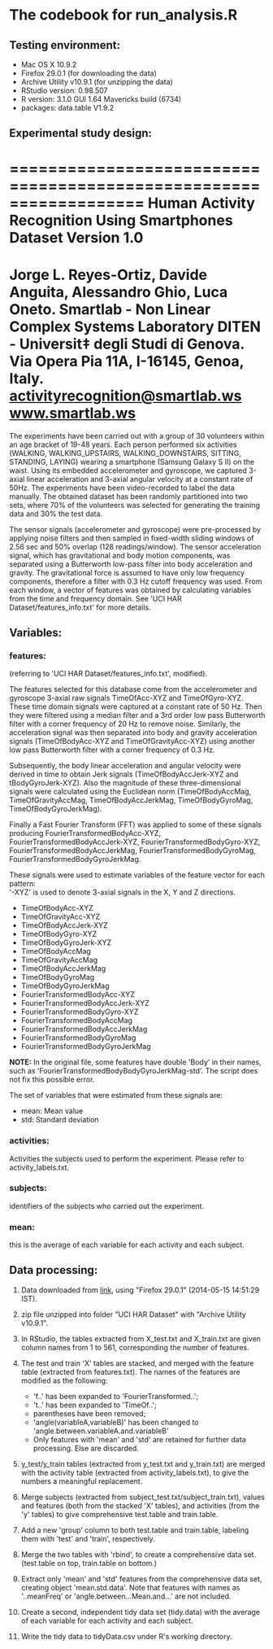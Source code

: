 # The codebook for run_analysis.R

## Testing environment:

* Mac OS X 10.9.2
* Firefox 29.0.1 (for downloading the data)
* Archive Utility v10.9.1 (for unzipping the data)
* RStudio version: 0.98.507
* R version: 3.1.0 GUI 1.64 Mavericks build (6734)
* packages: data.table V1.9.2

## Experimental study design:

==================================================================
Human Activity Recognition Using Smartphones Dataset
Version 1.0
==================================================================
Jorge L. Reyes-Ortiz, Davide Anguita, Alessandro Ghio, Luca Oneto.
Smartlab - Non Linear Complex Systems Laboratory
DITEN - Universit‡ degli Studi di Genova.
Via Opera Pia 11A, I-16145, Genoa, Italy.
activityrecognition@smartlab.ws
www.smartlab.ws
==================================================================

The experiments have been carried out with a group of 30 volunteers within an age bracket of 19-48 years. Each person performed six activities (WALKING, WALKING_UPSTAIRS, WALKING_DOWNSTAIRS, SITTING, STANDING, LAYING) wearing a smartphone (Samsung Galaxy S II) on the waist. Using its embedded accelerometer and gyroscope, we captured 3-axial linear acceleration and 3-axial angular velocity at a constant rate of 50Hz. The experiments have been video-recorded to label the data manually. The obtained dataset has been randomly partitioned into two sets, where 70% of the volunteers was selected for generating the training data and 30% the test data. 

The sensor signals (accelerometer and gyroscope) were pre-processed by applying noise filters and then sampled in fixed-width sliding windows of 2.56 sec and 50% overlap (128 readings/window). The sensor acceleration signal, which has gravitational and body motion components, was separated using a Butterworth low-pass filter into body acceleration and gravity. The gravitational force is assumed to have only low frequency components, therefore a filter with 0.3 Hz cutoff frequency was used. From each window, a vector of features was obtained by calculating variables from the time and frequency domain. See 'UCI HAR Dataset/features_info.txt' for more details.

## Variables:

### features: 

(referring to 'UCI HAR Dataset/features_info.txt', modified).

The features selected for this database come from the accelerometer and gyroscope 3-axial raw signals TimeOfAcc-XYZ and TimeOfGyro-XYZ. These time domain signals  were captured at a constant rate of 50 Hz. Then they were filtered using a median filter and a 3rd order low pass Butterworth filter with a corner frequency of 20 Hz to remove noise. Similarly, the acceleration signal was then separated into body and gravity acceleration signals (TimeOfBodyAcc-XYZ and TimeOfGravityAcc-XYZ) using another low pass Butterworth filter with a corner frequency of 0.3 Hz.

Subsequently, the body linear acceleration and angular velocity were derived in time to obtain Jerk signals (TimeOfBodyAccJerk-XYZ and tBodyGyroJerk-XYZ). Also the magnitude of these three-dimensional signals were calculated using the Euclidean norm (TimeOfBodyAccMag, TimeOfGravityAccMag, TimeOfBodyAccJerkMag, TimeOfBodyGyroMag, TimeOfBodyGyroJerkMag).

Finally a Fast Fourier Transform (FFT) was applied to some of these signals producing FourierTransformedBodyAcc-XYZ, FourierTransformedBodyAccJerk-XYZ, FourierTransformedBodyGyro-XYZ, FourierTransformedBodyAccJerkMag, FourierTransformedBodyGyroMag, FourierTransformedBodyGyroJerkMag.

These signals were used to estimate variables of the feature vector for each pattern:  
'-XYZ' is used to denote 3-axial signals in the X, Y and Z directions.

* TimeOfBodyAcc-XYZ
* TimeOfGravityAcc-XYZ
* TimeOfBodyAccJerk-XYZ
* TimeOfBodyGyro-XYZ
* TimeOfBodyGyroJerk-XYZ
* TimeOfBodyAccMag
* TimeOfGravityAccMag
* TimeOfBodyAccJerkMag
* TimeOfBodyGyroMag
* TimeOfBodyGyroJerkMag
* FourierTransformedBodyAcc-XYZ
* FourierTransformedBodyAccJerk-XYZ
* FourierTransformedBodyGyro-XYZ
* FourierTransformedBodyAccMag
* FourierTransformedBodyAccJerkMag
* FourierTransformedBodyGyroMag
* FourierTransformedBodyGyroJerkMag

**NOTE:** In the original file, some features have double 'Body' in their names, such as 'FourierTransformedBodyBodyGyroJerkMag-std'. The script does not fix this possible error.

The set of variables that were estimated from these signals are: 

* mean: Mean value
* std: Standard deviation

    
### activities: 

Activities the subjects used to perform the experiment. Please refer to activity_labels.txt.

### subjects: 

identifiers of the subjects who carried out the experiment.

### mean: 

this is the average of each variable for each activity and each subject.

## Data processing:

1. Data downloaded from [link](https://d396qusza40orc.cloudfront.net/getdata%2Fprojectfiles%2FUCI%20HAR%20Dataset.zip), using "Firefox 29.0.1" (2014-05-15 14:51:29 IST).

2. zip file unzipped into folder "UCI HAR Dataset" with "Archive Utility v10.9.1".

3. In RStudio, the tables extracted from X_test.txt and X_train.txt are given column names from 1 to 561, corresponding the number of features.

4. The test and train 'X' tables are stacked, and merged with the feature table (extracted from features.txt). The names of the features are modified as the following:
    * 'f..' has been expanded to 'FourierTransformed..';
    * 't..' has been expanded to 'TimeOf..';
    * parentheses have been removed;
    * 'angle(variableA,variableB)' has been changed to 'angle.between.variableA.and.variableB'
    * Only features with 'mean' and 'std' are retained for further data processing. Else are discarded.

5. y_test/y_train tables (extracted from y_test.txt and y_train.txt) are merged with the activity table (extracted from activity_labels.txt), to give the numbers a meaningful replacement.

6. Merge subjects (extracted from subject_test.txt/subject_train.txt), values and features (both from the stacked 'X' tables), and activities (from the 'y' tables) to give comprehensive test.table and train.table.

7. Add a new 'group' column to both test.table and train.table, labeling them with 'test' and 'train', respectively.

8. Merge the two tables with 'rbind', to create a comprehensive data set. (test.table on top, train.table on bottom.)

9. Extract only 'mean' and 'std' features from the comprehensive data set, creating object 'mean.std.data'. Note that features with names as '..meanFreq' or 'angle.between...Mean.and...' are not included.

10. Create a second, independent tidy data set (tidy.data) with the average of each variable for each activity and each subject.

11. Write the tidy data to tidyData.csv under R's working directory.


